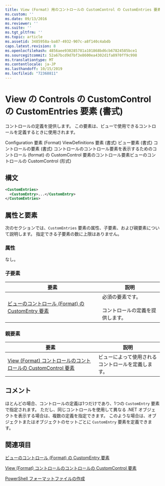 ```yaml
---
title: View (Format) 用のコントロールの CustomControl の CustomEntries 要素Microsoft Docs
ms.custom: ''
ms.date: 09/13/2016
ms.reviewer: ''
ms.suite: ''
ms.tgt_pltfrm: ''
ms.topic: article
ms.assetid: 3485958a-ba87-4932-907c-a8f140c4abdb
caps.latest.revision: 8
ms.openlocfilehash: 4856aee930285781a101868bd6cb67824585bce1
ms.sourcegitcommit: 52a67bcd9d7bf3e8600ea4302d1fa8970ff9c998
ms.translationtype: MT
ms.contentlocale: ja-JP
ms.lasthandoff: 10/15/2019
ms.locfileid: "72368811"
---
```

# <a name="customentries-element-for-customcontrol-for-controls-for-view-format"></a>View の Controls の CustomControl の CustomEntries 要素 (書式)

コントロールの定義を提供します。 この要素は、ビューで使用できるコントロールを定義するときに使用されます。

Configuration 要素 (Format) ViewDefinitions 要素 (書式) ビュー要素 (書式) コントロールの要素 (書式) コントロールのコントロール要素を表示するためのコントロール (format) の CustomControl 要素のコントロール要素ビューのコントロールの CustomControl (形式)

## <a name="syntax"></a>構文

```xml
<CustomEntries>
  <CustomEntry>...</CustomEntry>
</CustomEntries>
```

## <a name="attributes-and-elements"></a>属性と要素

次のセクションでは、`CustomEntries` 要素の属性、子要素、および親要素について説明します。 指定できる子要素の数に上限はありません。

### <a name="attributes"></a>属性

なし。

### <a name="child-elements"></a>子要素

|要素|説明|
|-------------|-----------------|
|[ビューのコントロール (Format) の CustomEntry 要素](./customentry-element-for-customentries-for-controls-for-view-format.md)|必須の要素です。<br /><br /> コントロールの定義を提供します。|

### <a name="parent-elements"></a>親要素

|要素|説明|
|-------------|-----------------|
|[View (Format) コントロールのコントロールの CustomControl 要素](./customcontrol-element-for-control-for-controls-for-view-format.md)|ビューによって使用されるコントロールを定義します。|

## <a name="remarks"></a>コメント

ほとんどの場合、コントロールの定義は1つだけであり、1つの `CustomEntry` 要素で指定されます。 ただし、同じコントロールを使用して異なる .NET オブジェクトを表示する場合は、複数の定義を指定できます。 このような場合は、オブジェクトまたはオブジェクトのセットごとに `CustomEntry` 要素を定義できます。

## <a name="see-also"></a>関連項目

[ビューのコントロール (Format) の CustomEntry 要素](./customentry-element-for-customentries-for-controls-for-view-format.md)

[View (Format) コントロールのコントロールの CustomControl 要素](./customcontrol-element-for-control-for-controls-for-view-format.md)

[PowerShell フォーマットファイルの作成](./writing-a-powershell-formatting-file.md)
